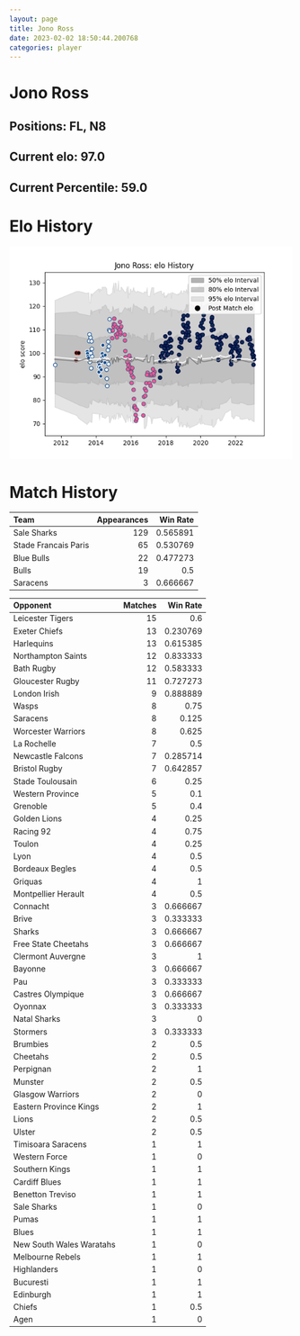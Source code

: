 ```yaml
---  
layout: page  
title: Jono Ross  
date: 2023-02-02 18:50:44.200768  
categories: player  
---
```

# Jono Ross

## Positions: FL, N8

## Current elo: 97.0

## Current Percentile: 59.0

# Elo History


![elo history](history_JonoRoss.png)
# Match History


| Team                 |   Appearances |   Win Rate |
|:---------------------|--------------:|-----------:|
| Sale Sharks          |           129 |   0.565891 |
| Stade Francais Paris |            65 |   0.530769 |
| Blue Bulls           |            22 |   0.477273 |
| Bulls                |            19 |   0.5      |
| Saracens             |             3 |   0.666667 |

| Opponent                 |   Matches |   Win Rate |
|:-------------------------|----------:|-----------:|
| Leicester Tigers         |        15 |   0.6      |
| Exeter Chiefs            |        13 |   0.230769 |
| Harlequins               |        13 |   0.615385 |
| Northampton Saints       |        12 |   0.833333 |
| Bath Rugby               |        12 |   0.583333 |
| Gloucester Rugby         |        11 |   0.727273 |
| London Irish             |         9 |   0.888889 |
| Wasps                    |         8 |   0.75     |
| Saracens                 |         8 |   0.125    |
| Worcester Warriors       |         8 |   0.625    |
| La Rochelle              |         7 |   0.5      |
| Newcastle Falcons        |         7 |   0.285714 |
| Bristol Rugby            |         7 |   0.642857 |
| Stade Toulousain         |         6 |   0.25     |
| Western Province         |         5 |   0.1      |
| Grenoble                 |         5 |   0.4      |
| Golden Lions             |         4 |   0.25     |
| Racing 92                |         4 |   0.75     |
| Toulon                   |         4 |   0.25     |
| Lyon                     |         4 |   0.5      |
| Bordeaux Begles          |         4 |   0.5      |
| Griquas                  |         4 |   1        |
| Montpellier Herault      |         4 |   0.5      |
| Connacht                 |         3 |   0.666667 |
| Brive                    |         3 |   0.333333 |
| Sharks                   |         3 |   0.666667 |
| Free State Cheetahs      |         3 |   0.666667 |
| Clermont Auvergne        |         3 |   1        |
| Bayonne                  |         3 |   0.666667 |
| Pau                      |         3 |   0.333333 |
| Castres Olympique        |         3 |   0.666667 |
| Oyonnax                  |         3 |   0.333333 |
| Natal Sharks             |         3 |   0        |
| Stormers                 |         3 |   0.333333 |
| Brumbies                 |         2 |   0.5      |
| Cheetahs                 |         2 |   0.5      |
| Perpignan                |         2 |   1        |
| Munster                  |         2 |   0.5      |
| Glasgow Warriors         |         2 |   0        |
| Eastern Province Kings   |         2 |   1        |
| Lions                    |         2 |   0.5      |
| Ulster                   |         2 |   0.5      |
| Timisoara Saracens       |         1 |   1        |
| Western Force            |         1 |   0        |
| Southern Kings           |         1 |   1        |
| Cardiff Blues            |         1 |   1        |
| Benetton Treviso         |         1 |   1        |
| Sale Sharks              |         1 |   0        |
| Pumas                    |         1 |   1        |
| Blues                    |         1 |   1        |
| New South Wales Waratahs |         1 |   0        |
| Melbourne Rebels         |         1 |   1        |
| Highlanders              |         1 |   0        |
| Bucuresti                |         1 |   1        |
| Edinburgh                |         1 |   1        |
| Chiefs                   |         1 |   0.5      |
| Agen                     |         1 |   0        |